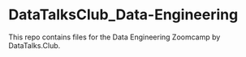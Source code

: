 # DataTalksClub_Data-Engineering
This repo contains files for the Data Engineering Zoomcamp by DataTalks.Club.
